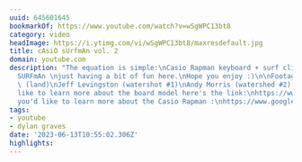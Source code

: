 ```yaml
---
uuid: 645601645
bookmarkOf: https://www.youtube.com/watch?v=wSgWPC13bt8
category: video
headImage: https://i.ytimg.com/vi/wSgWPC13bt8/maxresdefault.jpg
title: cAsiO sUrfmAn vol. 2
domain: youtube.com
description: "The equation is simple:\nCasio Rapman keyboard + surf clips = cAsiO
  SURFmAn \njust having a bit of fun here.\nHope you enjoy :)\n\nFootage by:\n@danscotttt
  \ (land)\nJeff Levingston (watershot #1)\nAndy Morris (watershed #2) \n\nIf you'd
  like to learn more about the board model here's the link:\nhttps://www.haydenshapes.com/collections/holy-hypto\n\nIf
  you'd like to learn more about the Casio Rapman :\nhttps://www.googleadservices.com/pagead/aclk?sa=L&ai=DChcSEwjqs6vfzrL_AhXsBq0GHYgsAUQYABAIGgJwdg&ae=2&ohost=www.google.com&cid=CAESa-D2hL35SuALRuRhgLedWN2KAS_Te7Gzzn7DGwrhy21Ty5B2P4Cj0KnPdePsJC1YrG47okkWppoiCi74KbCOfiCUVqfixAM1ztc09bHyZz7z0h539eTtXnbH-WjekW_jmsoZqX150D-nAf08&sig=AOD64_3ARdayOVLj6a0L6LDTdRzQyXsHJA&ctype=5&q=&ved=2ahUKEwii0qHfzrL_AhUghu4BHV_IAk4Q9aACKAB6BAgFECU&adurl="
tags:
- youtube
- dylan graves
date: '2023-06-13T10:55:02.306Z'
highlights: 
---
```



